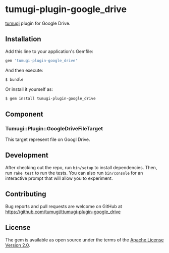 # tumugi-plugin-google_drive

[tumugi](https://github.com/tumugi/tumugi) plugin for Google Drive.

## Installation

Add this line to your application's Gemfile:

```ruby
gem 'tumugi-plugin-google_drive'
```

And then execute:

```sh
$ bundle
```

Or install it yourself as:

```sh
$ gem install tumugi-plugin-google_drive
```

## Component

### Tumugi::Plugin::GoogleDriveFileTarget

This target represent file on Googl Drive.

## Development

After checking out the repo, run `bin/setup` to install dependencies. Then, run `rake test` to run the tests. You can also run `bin/console` for an interactive prompt that will allow you to experiment.

## Contributing

Bug reports and pull requests are welcome on GitHub at https://github.com/tumugi/ttumugi-plugin-google_drive

## License

The gem is available as open source under the terms of the [Apache License
Version 2.0](http://www.apache.org/licenses/).
